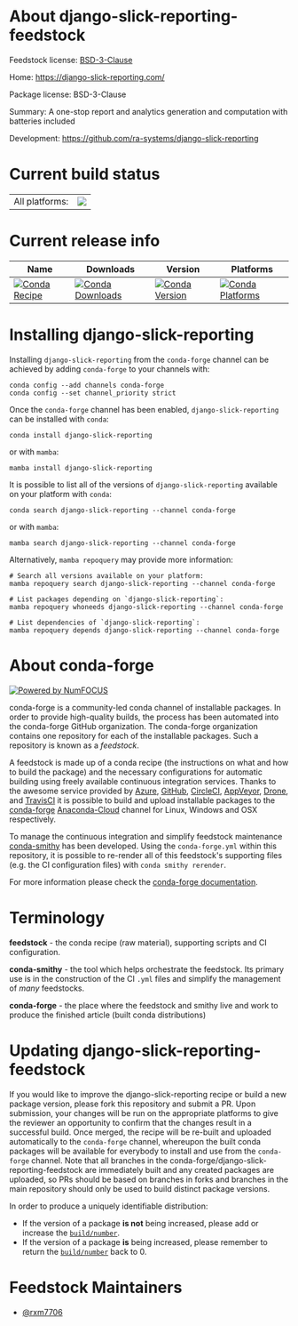 About django-slick-reporting-feedstock
======================================

Feedstock license: [BSD-3-Clause](https://github.com/conda-forge/django-slick-reporting-feedstock/blob/main/LICENSE.txt)

Home: https://django-slick-reporting.com/

Package license: BSD-3-Clause

Summary: A one-stop report and analytics generation and computation with batteries included

Development: https://github.com/ra-systems/django-slick-reporting

Current build status
====================


<table><tr><td>All platforms:</td>
    <td>
      <a href="https://dev.azure.com/conda-forge/feedstock-builds/_build/latest?definitionId=20289&branchName=main">
        <img src="https://dev.azure.com/conda-forge/feedstock-builds/_apis/build/status/django-slick-reporting-feedstock?branchName=main">
      </a>
    </td>
  </tr>
</table>

Current release info
====================

| Name | Downloads | Version | Platforms |
| --- | --- | --- | --- |
| [![Conda Recipe](https://img.shields.io/badge/recipe-django--slick--reporting-green.svg)](https://anaconda.org/conda-forge/django-slick-reporting) | [![Conda Downloads](https://img.shields.io/conda/dn/conda-forge/django-slick-reporting.svg)](https://anaconda.org/conda-forge/django-slick-reporting) | [![Conda Version](https://img.shields.io/conda/vn/conda-forge/django-slick-reporting.svg)](https://anaconda.org/conda-forge/django-slick-reporting) | [![Conda Platforms](https://img.shields.io/conda/pn/conda-forge/django-slick-reporting.svg)](https://anaconda.org/conda-forge/django-slick-reporting) |

Installing django-slick-reporting
=================================

Installing `django-slick-reporting` from the `conda-forge` channel can be achieved by adding `conda-forge` to your channels with:

```
conda config --add channels conda-forge
conda config --set channel_priority strict
```

Once the `conda-forge` channel has been enabled, `django-slick-reporting` can be installed with `conda`:

```
conda install django-slick-reporting
```

or with `mamba`:

```
mamba install django-slick-reporting
```

It is possible to list all of the versions of `django-slick-reporting` available on your platform with `conda`:

```
conda search django-slick-reporting --channel conda-forge
```

or with `mamba`:

```
mamba search django-slick-reporting --channel conda-forge
```

Alternatively, `mamba repoquery` may provide more information:

```
# Search all versions available on your platform:
mamba repoquery search django-slick-reporting --channel conda-forge

# List packages depending on `django-slick-reporting`:
mamba repoquery whoneeds django-slick-reporting --channel conda-forge

# List dependencies of `django-slick-reporting`:
mamba repoquery depends django-slick-reporting --channel conda-forge
```


About conda-forge
=================

[![Powered by
NumFOCUS](https://img.shields.io/badge/powered%20by-NumFOCUS-orange.svg?style=flat&colorA=E1523D&colorB=007D8A)](https://numfocus.org)

conda-forge is a community-led conda channel of installable packages.
In order to provide high-quality builds, the process has been automated into the
conda-forge GitHub organization. The conda-forge organization contains one repository
for each of the installable packages. Such a repository is known as a *feedstock*.

A feedstock is made up of a conda recipe (the instructions on what and how to build
the package) and the necessary configurations for automatic building using freely
available continuous integration services. Thanks to the awesome service provided by
[Azure](https://azure.microsoft.com/en-us/services/devops/), [GitHub](https://github.com/),
[CircleCI](https://circleci.com/), [AppVeyor](https://www.appveyor.com/),
[Drone](https://cloud.drone.io/welcome), and [TravisCI](https://travis-ci.com/)
it is possible to build and upload installable packages to the
[conda-forge](https://anaconda.org/conda-forge) [Anaconda-Cloud](https://anaconda.org/)
channel for Linux, Windows and OSX respectively.

To manage the continuous integration and simplify feedstock maintenance
[conda-smithy](https://github.com/conda-forge/conda-smithy) has been developed.
Using the ``conda-forge.yml`` within this repository, it is possible to re-render all of
this feedstock's supporting files (e.g. the CI configuration files) with ``conda smithy rerender``.

For more information please check the [conda-forge documentation](https://conda-forge.org/docs/).

Terminology
===========

**feedstock** - the conda recipe (raw material), supporting scripts and CI configuration.

**conda-smithy** - the tool which helps orchestrate the feedstock.
                   Its primary use is in the construction of the CI ``.yml`` files
                   and simplify the management of *many* feedstocks.

**conda-forge** - the place where the feedstock and smithy live and work to
                  produce the finished article (built conda distributions)


Updating django-slick-reporting-feedstock
=========================================

If you would like to improve the django-slick-reporting recipe or build a new
package version, please fork this repository and submit a PR. Upon submission,
your changes will be run on the appropriate platforms to give the reviewer an
opportunity to confirm that the changes result in a successful build. Once
merged, the recipe will be re-built and uploaded automatically to the
`conda-forge` channel, whereupon the built conda packages will be available for
everybody to install and use from the `conda-forge` channel.
Note that all branches in the conda-forge/django-slick-reporting-feedstock are
immediately built and any created packages are uploaded, so PRs should be based
on branches in forks and branches in the main repository should only be used to
build distinct package versions.

In order to produce a uniquely identifiable distribution:
 * If the version of a package **is not** being increased, please add or increase
   the [``build/number``](https://docs.conda.io/projects/conda-build/en/latest/resources/define-metadata.html#build-number-and-string).
 * If the version of a package **is** being increased, please remember to return
   the [``build/number``](https://docs.conda.io/projects/conda-build/en/latest/resources/define-metadata.html#build-number-and-string)
   back to 0.

Feedstock Maintainers
=====================

* [@rxm7706](https://github.com/rxm7706/)

